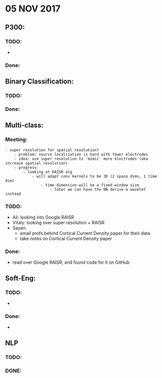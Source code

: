 # 05 NOV 2017

## P300:
### TODO:
-
### Done:


## Binary Classification:
### TODO:

### Done:


## Multi-class:
### Meeting:
    - super resolution for spatial resolution?
        - problem: source localization is hard with fewer electrodes
        - idea: use super resolution to 'mimic' more electrodes (aka increase spatial resolution)
        - progress:
            - looking at RAISR alg
                - will adapt conv kernels to be 3D (2 space dims, 1 time dim)
                    - time dimension will be a fixed window size
                        - later we can have the NN derive a wavelet instead
### TODO:
- Ali: looking into Google RAISR
- Vitaly: looking over super resolution + RAISR
- Sayan:
    - email profs behind Cortical Current Density paper for their data
    - take notes on Cortical Current Density paper
### Done:
- read over Google RAISR, and found code for it on GitHub

## Soft-Eng:
### TODO:
- 

### Done:
- 

## NLP
### TODO:

### DONE:
